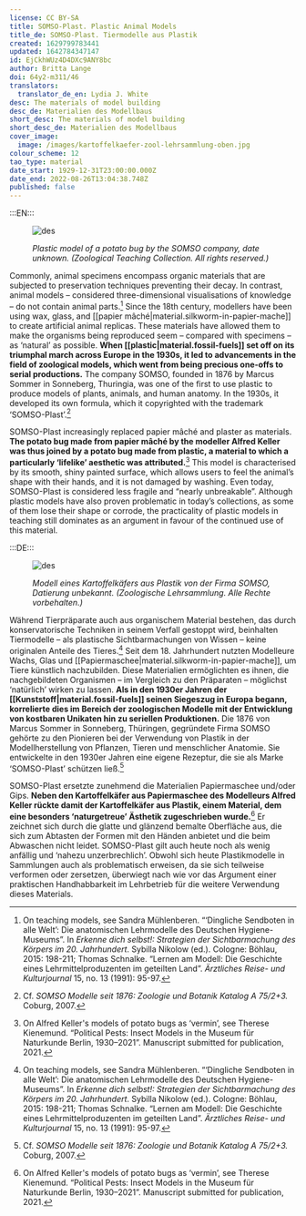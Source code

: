 ```yaml
---
license: CC BY-SA
title: SOMSO-Plast. Plastic Animal Models
title_de: SOMSO-Plast. Tiermodelle aus Plastik
created: 1629799783441
updated: 1642784347147
id: EjCkhWUz4D4DXc9ANY8bc
author: Britta Lange
doi: 64y2-m311/46
translators:
  translator_de_en: Lydia J. White
desc: The materials of model building
desc_de: Materialien des Modellbaus
short_desc: The materials of model building
short_desc_de: Materialien des Modellbaus
cover_image:
  image: /images/kartoffelkaefer-zool-lehrsammlung-oben.jpg
colour_scheme: 12
tao_type: material
date_start: 1929-12-31T23:00:00.000Z
date_end: 2022-08-26T13:04:38.748Z
published: false
---
```


:::EN:::

 <figure>

![des](/images/guests/kartoffelkaefer-zool-lehrsammlung-vorne.jpg)

<figcaption>

_Plastic model of a potato bug by the SOMSO company, date unknown. (Zoological Teaching Collection. All rights reserved.)_

</figcaption>

</figure>

Commonly, animal specimens encompass organic materials that are subjected to preservation techniques preventing their decay. In contrast, animal models – considered three-dimensional visualisations of knowledge – do not contain animal parts.[^1] Since the 18th century, modellers have been using wax, glass, and [[papier mâché|material.silkworm-in-papier-mache]] to create artificial animal replicas. These materials have allowed them to make the organisms being reproduced seem – compared with specimens – as ‘natural’ as possible. **When [[plastic|material.fossil-fuels]] set off on its triumphal march across Europe in the 1930s, it led to advancements in the field of zoological models, which went from being precious one-offs to serial productions.** The company SOMSO, founded in 1876 by Marcus Sommer in Sonneberg, Thuringia, was one of the first to use plastic to produce models of plants, animals, and human anatomy. In the 1930s, it developed its own formula, which it copyrighted with the trademark ‘SOMSO-Plast’.[^2] 

SOMSO-Plast increasingly replaced papier mâché and plaster as materials. **The potato bug made from papier mâché by the modeller Alfred Keller was thus joined by a potato bug made from plastic, a material to which a particularly ‘lifelike’ aesthetic was attributed.**[^3] This model is characterised by its smooth, shiny painted surface, which allows users to feel the animal’s shape with their hands, and it is not damaged by washing. Even today, SOMSO-Plast is considered less fragile and “nearly unbreakable”. Although plastic models have also proven problematic in today’s collections, as some of them lose their shape or corrode, the practicality of plastic models in teaching still dominates as an argument in favour of the continued use of this material.

[^1]: On teaching models, see Sandra Mühlenberen. “‘Dingliche Sendboten in alle Welt’: Die anatomischen Lehrmodelle des Deutschen Hygiene-Museums”. In _Erkenne dich selbst!: Strategien der Sichtbarmachung des Körpers im 20. Jahrhundert_. Sybilla Nikolow (ed.). Cologne: Böhlau, 2015: 198-211; Thomas Schnalke. “Lernen am Modell: Die Geschichte eines Lehrmittelproduzenten im geteilten Land”. _Ärztliches Reise- und Kulturjournal_ 15, no. 13 (1991): 95-97.

[^2]: Cf. _SOMSO Modelle seit 1876: Zoologie und Botanik Katalog A 75/2+3._ Coburg, 2007.

[^3]: On Alfred Keller's models of potato bugs as ‘vermin’, see Therese Kienemund. “Political Pests: Insect Models in the Museum für Naturkunde Berlin, 1930–2021”. Manuscript submitted for publication, 2021.

:::DE:::

<figure>

![des](/images/guests/kartoffelkaefer-zool-lehrsammlung-vorne.jpg)

<figcaption>

_Modell eines Kartoffelkäfers aus Plastik von der Firma SOMSO, Datierung unbekannt. (Zoologische Lehrsammlung. Alle Rechte vorbehalten.)_

</figcaption>

</figure>

Während Tierpräparate auch aus organischem Material bestehen, das durch konservatorische Techniken in seinem Verfall gestoppt wird, beinhalten Tiermodelle – als plastische Sichtbarmachungen von Wissen – keine originalen Anteile des Tieres.[^1] Seit dem 18. Jahrhundert nutzten Modelleure Wachs, Glas und [[Papiermaschee|material.silkworm-in-papier-mache]], um Tiere künstlich nachzubilden. Diese Materialien ermöglichten es ihnen, die nachgebildeten Organismen – im Vergleich zu den Präparaten – möglichst ‘natürlich’ wirken zu lassen. **Als in den 1930er Jahren der [[Kunststoff|material.fossil-fuels]] seinen Siegeszug in Europa begann, korrelierte dies im Bereich der zoologischen Modelle mit der Entwicklung von kostbaren Unikaten hin zu seriellen Produktionen.** Die 1876 von Marcus Sommer in Sonneberg, Thüringen, gegründete Firma SOMSO gehörte zu den Pionieren bei der Verwendung von Plastik in der Modellherstellung von Pflanzen, Tieren und menschlicher Anatomie. Sie entwickelte in den 1930er Jahren eine eigene Rezeptur, die sie als Marke ‘SOMSO-Plast’ schützen ließ.[^2] 

SOMSO-Plast ersetzte zunehmend die Materialien Papiermaschee und/oder Gips. **Neben den Kartoffelkäfer aus Papiermaschee des Modelleurs Alfred Keller rückte damit der Kartoffelkäfer aus Plastik, einem Material, dem eine besonders ‘naturgetreue’ Ästhetik zugeschrieben wurde.**[^3] Er zeichnet sich durch die glatte und glänzend bemalte Oberfläche aus, die sich zum Abtasten der Formen mit den Händen anbietet und die beim Abwaschen nicht leidet. SOMSO-Plast gilt auch heute noch als wenig anfällig und ‘nahezu unzerbrechlich’. Obwohl sich heute Plastikmodelle in Sammlungen auch als problematisch erweisen, da sie sich teilweise verformen oder zersetzen, überwiegt nach wie vor das Argument einer praktischen Handhabbarkeit im Lehrbetrieb für die weitere Verwendung dieses Materials.

[^1]: Zu Lehrmodellen vgl. Sandra Mühlenberen. “‘Dingliche Sendboten in alle Welt’: Die anatomischen Lehrmodelle des Deutschen Hygiene-Museums”. In _Erkenne dich selbst!: Strategien der Sichtbarmachung des Körpers im 20. Jahrhundert_, Sybilla Nikolow (Hg.). Köln: Böhlau, 2015: 198-211; Thomas Schnalke. “Lernen am Modell: Die Geschichte eines Lehrmittelproduzenten im geteilten Land”. _Ärztliches Reise- und Kulturjournal_ 15, Nr. 13 (1991): 95-97.

[^2]: Vgl. _SOMSO Modelle seit 1876: Zoologie und Botanik Katalog A 75/2+3._ Coburg, 2007.

[^3]: Zu Alfred Kellers Modellen von Kartoffelkäfern als ‘Schädlinge’, vgl. Therese Kienemund. “Political Pests: Insect Models in the Museum für Naturkunde Berlin, 1930-2021”. Manuskript zur Veröffentlichung eingereicht, 2021.
